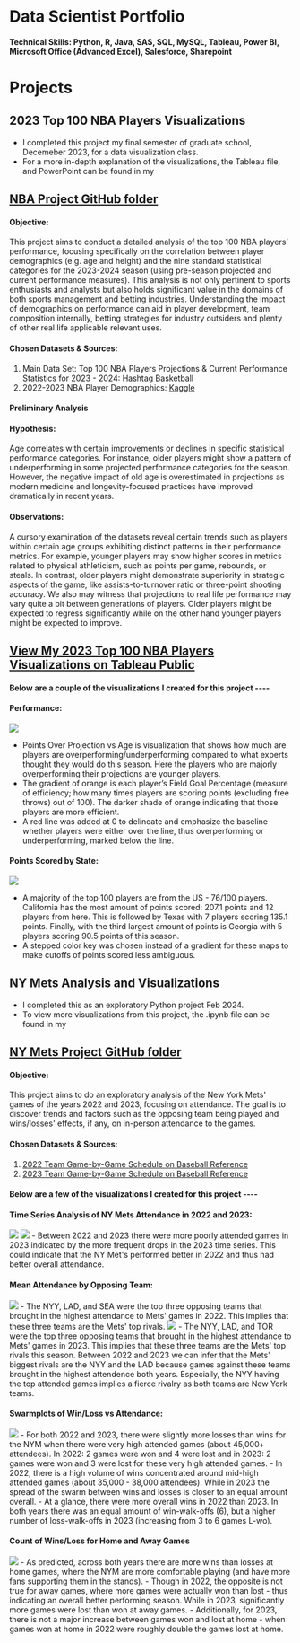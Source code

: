 # Data Scientist Portfolio

#### Technical Skills: Python, R, Java, SAS, SQL, MySQL, Tableau, Power BI, Microsoft Office (Advanced Excel), Salesforce, Sharepoint

# Projects

## 2023 Top 100 NBA Players Visualizations
- I completed this project my final semester of graduate school, Decemeber 2023, for a data visualization class.
- For a more in-depth explanation of the visualizations, the Tableau file, and PowerPoint can be found in my
## <a href="https://github.com/kirsten-hugh/portfolio/tree/main/NY_Mets_Project"> NBA Project GitHub folder</a>
  
#### Objective:
This project aims to conduct a detailed analysis of the top 100 NBA players’ performance,
focusing specifically on the correlation between player demographics (e.g. age and height)
and the nine standard statistical categories for the 2023-2024 season (using pre-season
projected and current performance measures). This analysis is not only pertinent to sports
enthusiasts and analysts but also holds significant value in the domains of both sports
management and betting industries. Understanding the impact of demographics on
performance can aid in player development, team composition internally, betting strategies
for industry outsiders and plenty of other real life applicable relevant uses.

#### Chosen Datasets & Sources:
1. Main Data Set: Top 100 NBA Players Projections & Current Performance Statistics for 2023 - 2024: <a href="https://hashtagbasketball.com/fantasy-basketball-rankings"> Hashtag Basketball</a>
2. 2022-2023 NBA Player Demographics: <a href="https://www.kaggle.com/datasets/justinas/nba-players-data"> Kaggle</a>

#### Preliminary Analysis
#### Hypothesis: 
Age correlates with certain improvements or declines in specific statistical performance categories. For instance, older players might show a pattern of underperforming in some projected performance categories for the season. However, the negative impact of old age is overestimated in projections as modern medicine and longevity-focused practices have improved dramatically in recent years. 
#### Observations: 
A cursory examination of the datasets reveal certain trends such as players within certain age groups exhibiting distinct patterns in their performance metrics. For example, younger players may show higher scores in metrics related to physical athleticism, such as points per game, rebounds, or steals. In contrast, older players might demonstrate superiority in strategic aspects of the game, like assists-to-turnover ratio or three-point shooting accuracy. We also may witness that projections to real life performance may vary quite a bit between generations of players. Older players might be expected to regress significantly while on the other hand younger players might be expected to improve.

## <a href="https://public.tableau.com/views/NBA_17244393402170/1_OverperformingUnderperforming?:language=en-US&:sid=&:redirect=auth&:display_count=n&:origin=viz_share_link"> View My 2023 Top 100 NBA Players Visualizations on Tableau Public</a>
#### Below are a couple of the visualizations I created for this project ----
#### Performance:
<img src="images/NBA_Performance.png"/>

- Points Over Projection vs Age is visualization that shows how much are players are overperforming/underperforming compared to what experts thought they would do this season. Here the players who are majorly overperforming their projections are younger players.
- The gradient of orange is each player’s Field Goal Percentage (measure of efficiency; how many times players are scoring points (excluding free throws) out of 100). The darker shade of orange indicating that those players are more efficient.
- A red line was added at 0 to delineate and emphasize the baseline whether players were either over the line, thus overperforming or underperforming, marked below the line.

#### Points Scored by State:
<img src="images/NBA_Points_State.png"/>

- A majority of the top 100 players are from the US - 76/100 players. California has the most amount of points scored: 207.1 points and 12 players from here. This is followed by Texas with 7 players scoring 135.1 points. Finally, with the third largest amount of points is Georgia with 5 players scoring 90.5 points of this season. 
- A stepped color key was chosen instead of a gradient for these maps to make cutoffs of points scored less ambiguous.

## NY Mets Analysis and Visualizations
- I completed this as an exploratory Python project Feb 2024.
- To view more visualizations from this project, the .ipynb file can be found in my
## <a href="https://github.com/kirsten-hugh/portfolio/tree/main/NY_Mets_Project"> NY Mets Project GitHub folder</a>
  
#### Objective:
This project aims to do an exploratory analysis of the New York Mets' games of the years 2022 and 2023, focusing on attendance. The goal is to discover trends and factors such as the opposing team being played and wins/losses' effects, if any, on in-person attendance to the games.

#### Chosen Datasets & Sources:
1. <a href="https://www.baseball-reference.com/teams/NYM/2022-schedule-scores.shtml#all_team_schedule"> 2022 Team Game-by-Game Schedule on Baseball Reference </a> 
2. <a href=" https://www.baseball-reference.com/teams/NYM/2023-schedule-scores.shtml#all_team_schedule"> 2023 Team Game-by-Game Schedule on Baseball Reference </a>

#### Below are a few of the visualizations I created for this project ----

#### Time Series Analysis of NY Mets Attendance in 2022 and 2023:
<img src="images/NYM_ts_2022.png"/>
<img src="images/NYM_ts_2022.png"/>
- Between 2022 and 2023 there were more poorly attended games in 2023 indicated by the more frequent drops in the 2023 time series. This could indicate that the NY Met's performed better in 2022 and thus had better overall attendance.

#### Mean Attendance by Opposing Team:
<img src="images/NYM_opp_team_2022.png"/>
- The NYY, LAD, and SEA were the top three opposing teams that brought in the highest attendance to Mets' games in 2022. This implies that these three teams are the Mets' top rivals.
<img src="images/images/NYM_opp_team_2023.png"/>
- The NYY, LAD, and TOR were the top three opposing teams that brought in the highest attendance to Mets' games in 2023. This implies that these three teams are the Mets' top rivals this season. Between 2022 and 2023 we can infer that the Mets' biggest rivals are the NYY and the LAD because games against these teams brought in the highest attendence both years. Especially, the NYY having the top attended games implies a fierce rivalry as both teams are New York teams.

#### Swarmplots of Win/Loss vs Attendance:
<img src="images/NYM_swarmplot.png"/>
- For both 2022 and 2023, there were slightly more losses than wins for the NYM when there were very high attended games (about 45,000+ attendees). In 2022: 2 games were won and 4 were lost and in 2023: 2 games were won and 3 were lost for these very high attended games.
- In 2022, there is a high volume of wins concentrated around mid-high attended games (about 35,000 - 38,000 attendees). While in 2023 the spread of the swarm between wins and losses is closer to an equal amount overall.
- At a glance, there were more overall wins in 2022 than 2023. In both years there was an equal amount of win-walk-offs (6), but a higher number of loss-walk-offs in 2023 (increasing from 3 to 6 games L-wo).

#### Count of Wins/Loss for Home and Away Games
<img src="images/NYM_WL.png"/>
- As predicted, across both years there are more wins than losses at home games, where the NYM are more comfortable playing (and have more fans supporting them in the stands).
- Though in 2022, the opposite is not true for away games, where more games were actually won than lost - thus indicating an overall better performing season. While in 2023, significantly more games were lost than won at away games.
- Additionally, for 2023, there is not a major increase between games won and lost at home - when games won at home in 2022 were roughly double the games lost at home.



